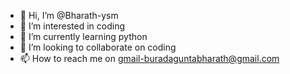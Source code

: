 - 👋 Hi, I’m @Bharath-ysm
- 👀 I’m interested in coding
- 🌱 I’m currently learning python
- 💞️ I’m looking to collaborate on coding
- 📫 How to reach me on gmail-buradaguntabharath@gmail.com

<!---
Bharath-ysm/Bharath-ysm is a ✨ special ✨ repository because its `README.md` (this file) appears on your GitHub profile.
You can click the Preview link to take a look at your changes.
--->
